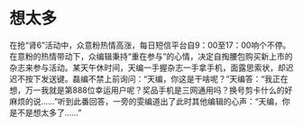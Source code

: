 # 想太多

在抢“肾6”活动中，众意粉热情高涨，每日短信平台自9：00至17：00响个不停。在意粉的热情带动下，众编辑秉持“重在参与”的心情，决定自掏腰包购买新上市的杂志来参与活动。某天午休时间，天编一手握杂志一手拿手机，面露思索状，却迟迟不按下发送键。磊编不禁上前询问：“天编，你这是干啥呢？”天编答：“我正在想，万一我就是第888位幸运用户呢？奖品手机是三网通用吗？换号剪卡什么的好麻烦的说……”听到此番回答，一旁的雯编道出了此时其他编辑的心声：“天编，你是不是想太多了……”